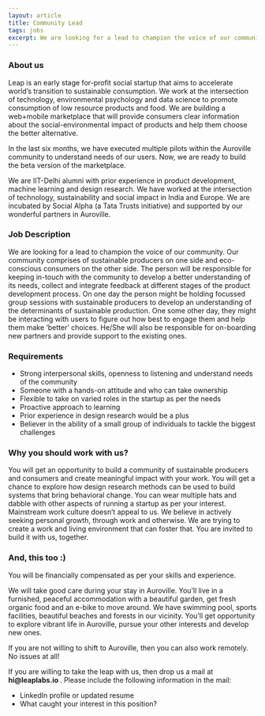 ```yaml
---
layout: article
title: Community Lead
tags: jobs
excerpt: We are looking for a lead to champion the voice of our community. The person will be responsible for keeping in-touch with the community to develop a better understanding of its needs, collect and integrate feedback at different stages of the product development process.
---
```


<h3> About us </h3>

<p> Leap is an early stage for-profit social startup that aims to accelerate world’s transition to sustainable consumption. We work at the intersection of technology, environmental psychology and data science to promote consumption of low resource products and food. We are building a web+mobile marketplace that will provide consumers clear information about the social-environmental impact of products and help them choose the better alternative. </p>

<p> In the last six months, we have executed multiple pilots within the Auroville community to understand needs of our users. Now, we are ready to build the beta version of the marketplace. </p>

<p> We are IIT-Delhi alumni with prior experience in product development, machine learning and design research. We have worked at the intersection of technology, sustainability and social impact in India and Europe. We are incubated by Social Alpha (a Tata Trusts initiative) and supported by our wonderful partners in Auroville. </p>

<h3> Job Description </h3>

We are looking for a lead to champion the voice of our community. Our community comprises of sustainable producers on one side and eco-conscious consumers on the other side. The person will be responsible for keeping in-touch with the community to develop a better understanding of its needs, collect and integrate feedback at different stages of the product development process. On one day the person might be holding focussed group sessions with sustainable producers to develop an understanding of the determinants of sustainable production. One some other day, they might be interacting with users to figure out how best to engage them and help them make ‘better’ choices. He/She will also be responsible for on-boarding new partners and provide support to the existing ones.


<h3>Requirements</h3>

<ul>
<li> Strong interpersonal skills, openness to listening and understand needs of the community </li>
<li> Someone with a hands-on attitude and who can take ownership   </li>
<li> Flexible to take on varied roles in the startup as per the needs </li>
<li> Proactive approach to learning </li>
<li> Prior experience in design research would be a plus </li>
<li> Believer in the ability of a small group of individuals to tackle the biggest challenges </li>

</ul>


<h3> Why you should work with us? </h3>
You will get an opportunity to build a community of sustainable producers and consumers and create meaningful impact with your work. You will get a chance to explore how design research methods can be used to build systems that bring behavioral change. You can wear multiple hats and dabble with other aspects of running a startup as per your interest. Mainstream work culture doesn’t appeal to us. We believe in actively seeking personal growth, through work and otherwise. We are trying to create a work and living environment that can foster that. You are invited to build it with us, together.

<h3> And, this too :) </h3>
<p> You will be financially compensated as per your skills and experience. </p>

<p> We will take good care during your stay in Auroville. You’ll live in a furnished, peaceful accommodation with a beautiful garden, get fresh organic food and an e-bike to move around. We have swimming pool, sports facilities, beautiful beaches and forests in our vicinity. You’ll get opportunity to explore vibrant life in Auroville, pursue your other interests and develop new ones. </p>
<p>If you are not willing to shift to Auroville, then you can also work remotely. No issues at all! </p>

<p> If you are willing to take the leap with us, then drop us a mail at <b> hi@leaplabs.io </b>. Please include the following information in the mail:
<ul>
<li> LinkedIn profile or updated resume </li>
<li> What caught your interest in this position? </li>
</ul>
</p>
